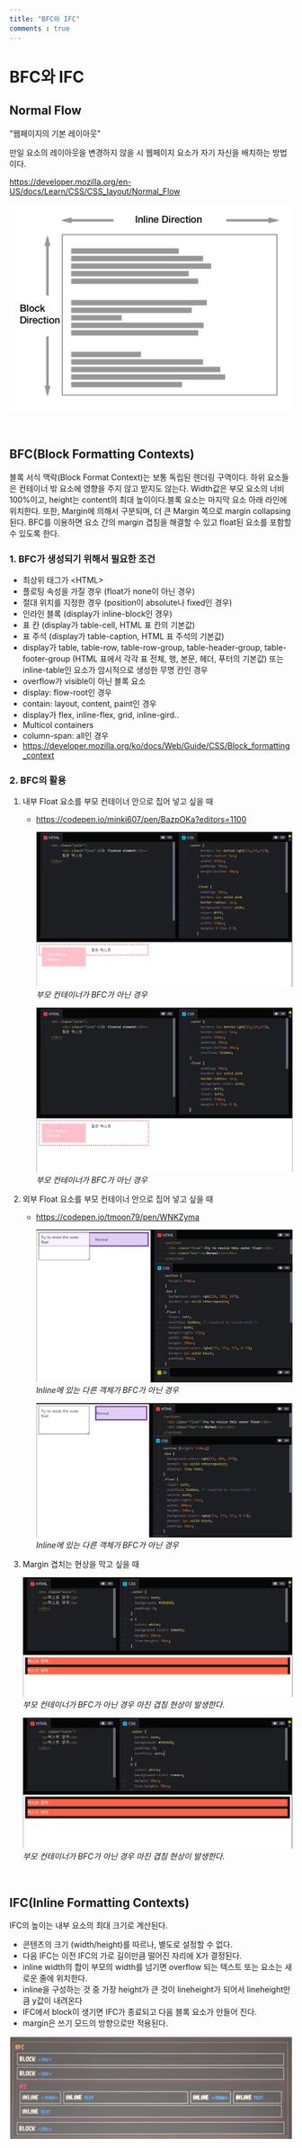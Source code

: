 ```yaml
---
title: "BFC와 IFC"
comments : true
---
```


# BFC와 IFC


## Normal Flow

"웹페이지의 기본 레이아웃"

만일 요소의 레이아웃을 변경하지 않을 시 웹페이지 요소가 자기 자신을 배치하는 방법이다.

<https://developer.mozilla.org/en-US/docs/Learn/CSS/CSS_layout/Normal_Flow>

![missing](../assets/img/2023/230118_4.png)

<br>

## BFC(Block Formatting Contexts)

블록 서식 맥락(Block Format Context)는 보통 독립된 렌더링 구역이다. 하위 요소들은 컨테이너 밖 요소에 영향을 주지 않고 받지도 않는다. Width값은 부모 요소의 너비 100%이고, height는 content의 최대 높이이다.블록 요소는 마지막 요소 아래 라인에 위치한다. 또한, Margin에 의해서 구분되며, 더 큰 Margin 쪽으로 margin collapsing 된다. BFC를 이용하면 요소 간의 margin 겹침을 해결할 수 있고 float된 요소를 포함할 수 있도록 한다.

### 1. BFC가 생성되기 위해서 필요한 조건
* 최상위 태그가 \<HTML>
* 플로팅 속성을 가질 경우 (float가 none이 아닌 경우)
* 절대 위치를 지정한 경우 (position이 absolute나 fixed인 경우)
* 인라인 블록 (display가 inline-block인 경우)
* 표 칸 (display가 table-cell, HTML 표 칸의 기본값)
* 표 주석 (display가 table-caption, HTML 표 주석의 기본값)
* display가 table, table-row, table-row-group, table-header-group, table-footer-group (HTML 표에서 각각 표 전체, 행, 본문, 헤더, 푸터의 기본값) 또는 inline-table인 요소가 암시적으로 생성한 무명 칸인 경우
* overflow가 visible이 아닌 블록 요소
* display: flow-root인 경우
* contain: layout, content, paint인 경우
* display가 flex, inline-flex, grid, inline-gird..
* Multicol containers
* column-span: all인 경우
* <https://developer.mozilla.org/ko/docs/Web/Guide/CSS/Block_formatting_context>

### 2. BFC의 활용
1. 내부 Float 요소를 부모 컨테이너 안으로 집어 넣고 싶을 때
    * <https://codepen.io/minki607/pen/BazpOKa?editors=1100>

        ![missing](../assets/img/2023/230118_5.png) *부모 컨테이너가 BFC가 아닌 경우*

        ![missing](../assets/img/2023/230118_6.png) *부모 컨테이너가 BFC가 아닌 경우*
    
2. 외부 Float 요소를 부모 컨테이너 안으로 집어 넣고 싶을 때
    * <https://codepen.io/tmoon79/pen/WNKZyma>

        ![missing](../assets/img/2023/230118_7.png) *Inline에 있는 다른 객체가 BFC가 아닌 경우*

        ![missing](../assets/img/2023/230118_8.png) *Inline에 있는 다른 객체가 BFC가 아닌 경우*

3. Margin 겹치는 현상을 막고 싶을 때

    ![missing](../assets/img/2023/230118_9.png) *부모 컨테이너가 BFC가 아닌 경우 마진 겹침 현상이 발생한다.*

    ![missing](../assets/img/2023/230118_10.png) *부모 컨테이너가 BFC가 아닌 경우 마진 겹침 현상이 발생한다.*

<br>

## IFC(Inline Formatting Contexts)

IFC의 높이는 내부 요소의 최대 크기로 계산된다.

* 콘텐츠의 크기 (width/height)를 따르나, 별도로 설정할 수 없다.
* 다음 IFC는 이전 IFC의 가로 길이만큼 떨어진 자리에 X가 결정된다.
* inline width의 합이 부모의 width를 넘기면 overflow 되는 텍스트 또는 요소는 새로운 줄에 위치한다.
* inline을 구성하는 것 중 가장 height가 큰 것이 lineheight가 되어서 lineheight만큼 y값이 내려온다
* IFC에서 block이 생기면 IFC가 종료되고 다음 블록 요소가 만들어 진다.
* margin은 쓰기 모드의 방향으로만 적용된다.

![missing](../assets/img/2023/230118_11.png)

<br>
